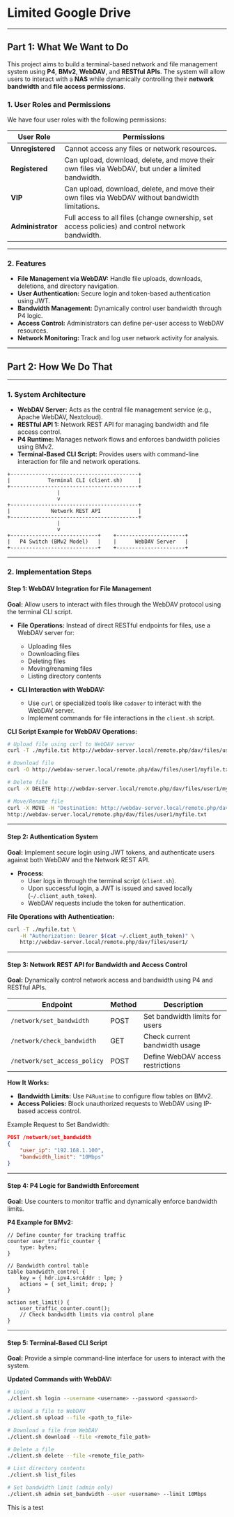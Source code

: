 # Limited Google Drive

---

## **Part 1: What We Want to Do**
This project aims to build a terminal-based network and file management system using **P4**, **BMv2**, **WebDAV**, and **RESTful APIs**. The system will allow users to interact with a **NAS** while dynamically controlling their **network bandwidth** and **file access permissions**.

### **1. User Roles and Permissions**
We have four user roles with the following permissions:

| User Role        | Permissions                                                                                          |
|------------------|------------------------------------------------------------------------------------------------------|
| **Unregistered**  | Cannot access any files or network resources.                                                       |
| **Registered**    | Can upload, download, delete, and move their own files via WebDAV, but under a limited bandwidth.   |
| **VIP**           | Can upload, download, delete, and move their own files via WebDAV without bandwidth limitations.    |
| **Administrator** | Full access to all files (change ownership, set access policies) and control network bandwidth.     |

---

### **2. Features**
- **File Management via WebDAV:** Handle file uploads, downloads, deletions, and directory navigation.
- **User Authentication:** Secure login and token-based authentication using JWT.
- **Bandwidth Management:** Dynamically control user bandwidth through P4 logic.
- **Access Control:** Administrators can define per-user access to WebDAV resources.
- **Network Monitoring:** Track and log user network activity for analysis.

---

## **Part 2: How We Do That**

---

### **1. System Architecture**
- **WebDAV Server:** Acts as the central file management service (e.g., Apache WebDAV, Nextcloud).
- **RESTful API 1:** Network REST API for managing bandwidth and file access control.
- **P4 Runtime:** Manages network flows and enforces bandwidth policies using BMv2.
- **Terminal-Based CLI Script:** Provides users with command-line interaction for file and network operations.

```
+-----------------------------------------+
|            Terminal CLI (client.sh)     |
+-----------------------------------------+
                |
                v
+-----------------------------------------+
|             Network REST API            |
+-----------------------------------------+
                |
                v
+----------------------------+    +----------------------+
|   P4 Switch (BMv2 Model)   |    |      WebDAV Server   |
+----------------------------+    +----------------------+
```

---

### **2. Implementation Steps**

#### **Step 1: WebDAV Integration for File Management**
**Goal:** Allow users to interact with files through the WebDAV protocol using the terminal CLI script.

- **File Operations:** Instead of direct RESTful endpoints for files, use a WebDAV server for:
  - Uploading files
  - Downloading files
  - Deleting files
  - Moving/renaming files
  - Listing directory contents

- **CLI Interaction with WebDAV:**
  - Use `curl` or specialized tools like `cadaver` to interact with the WebDAV server.
  - Implement commands for file interactions in the `client.sh` script.

**CLI Script Example for WebDAV Operations:**
```bash
# Upload file using curl to WebDAV server
curl -T ./myfile.txt http://webdav-server.local/remote.php/dav/files/user1/

# Download file
curl -O http://webdav-server.local/remote.php/dav/files/user1/myfile.txt

# Delete file
curl -X DELETE http://webdav-server.local/remote.php/dav/files/user1/myfile.txt

# Move/Rename file
curl -X MOVE -H "Destination: http://webdav-server.local/remote.php/dav/files/user1/newname.txt" \
http://webdav-server.local/remote.php/dav/files/user1/myfile.txt
```

---

#### **Step 2: Authentication System**
**Goal:** Implement secure login using JWT tokens, and authenticate users against both WebDAV and the Network REST API.

- **Process:**
  - User logs in through the terminal script (`client.sh`).
  - Upon successful login, a JWT is issued and saved locally (`~/.client_auth_token`).
  - WebDAV requests include the token for authentication.

**File Operations with Authentication:**
```bash
curl -T ./myfile.txt \
    -H "Authorization: Bearer $(cat ~/.client_auth_token)" \
    http://webdav-server.local/remote.php/dav/files/user1/
```

---

#### **Step 3: Network REST API for Bandwidth and Access Control**
**Goal:** Dynamically control network access and bandwidth using P4 and RESTful APIs.

| Endpoint               | Method | Description                      |
|-----------------------|--------|----------------------------------|
| `/network/set_bandwidth` | POST   | Set bandwidth limits for users   |
| `/network/check_bandwidth` | GET | Check current bandwidth usage    |
| `/network/set_access_policy` | POST | Define WebDAV access restrictions |

**How It Works:**
- **Bandwidth Limits:** Use `P4Runtime` to configure flow tables on BMv2.
- **Access Policies:** Block unauthorized requests to WebDAV using IP-based access control.
  
Example Request to Set Bandwidth:
```json
POST /network/set_bandwidth
{
    "user_ip": "192.168.1.100",
    "bandwidth_limit": "10Mbps"
}
```

---

#### **Step 4: P4 Logic for Bandwidth Enforcement**
**Goal:** Use counters to monitor traffic and dynamically enforce bandwidth limits.

**P4 Example for BMv2:**
```p4
// Define counter for tracking traffic
counter user_traffic_counter {
    type: bytes;
}

// Bandwidth control table
table bandwidth_control {
    key = { hdr.ipv4.srcAddr : lpm; }
    actions = { set_limit; drop; }
}

action set_limit() {
    user_traffic_counter.count();
    // Check bandwidth limits via control plane
}
```

---

#### **Step 5: Terminal-Based CLI Script**
**Goal:** Provide a simple command-line interface for users to interact with the system.

**Updated Commands with WebDAV:**
```bash
# Login
./client.sh login --username <username> --password <password>

# Upload a file to WebDAV
./client.sh upload --file <path_to_file>

# Download a file from WebDAV
./client.sh download --file <remote_file_path>

# Delete a file
./client.sh delete --file <remote_file_path>

# List directory contents
./client.sh list_files

# Set bandwidth limit (admin only)
./client.sh admin set_bandwidth --user <username> --limit 10Mbps
```

This is a test
